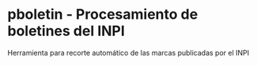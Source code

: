 # pboletin - Procesamiento de boletines del INPI

Herramienta para recorte automático de las marcas publicadas por el INPI
